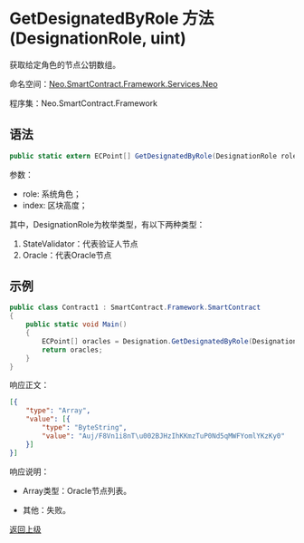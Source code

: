 # GetDesignatedByRole 方法 (DesignationRole, uint)

获取给定角色的节点公钥数组。

命名空间：[Neo.SmartContract.Framework.Services.Neo](../../neo.md)

程序集：Neo.SmartContract.Framework

## 语法

```c#
public static extern ECPoint[] GetDesignatedByRole(DesignationRole role, uint index);
```

参数：

- role: 系统角色；
- index: 区块高度；

其中，DesignationRole为枚举类型，有以下两种类型：
1. StateValidator：代表验证人节点
2. Oracle：代表Oracle节点

## 示例

```c#
public class Contract1 : SmartContract.Framework.SmartContract
{
    public static void Main()
    {
        ECPoint[] oracles = Designation.GetDesignatedByRole(DesignationRole.Oracle, 1000);
        return oracles;
    }
}
```

响应正文：

```json
[{
	"type": "Array",
	"value": [{
		"type": "ByteString",
		"value": "Auj/F8Vn1i8nT\u002BJHzIhKKmzTuP0Nd5qMWFYomlYKzKy0"
	}]
}]
```

响应说明：

- Array类型：Oracle节点列表。

- 其他：失败。

[返回上级](../Designation.md)

